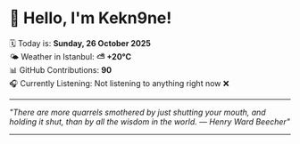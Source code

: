 # 👋 Hello, I'm Kekn9ne!

🗓️ Today is: **Sunday, 26 October 2025**  
🌤️ Weather in Istanbul: **⛅️  +20°C**  
📊 GitHub Contributions: **90**  
🎧 Currently Listening: Not listening to anything right now ❌

---

_"There are more quarrels smothered by just shutting your mouth, and holding it shut, than by all the wisdom in the world. — *Henry Ward Beecher*"_

---
